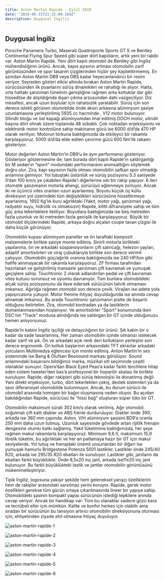 ```yaml
---
title: Aston Martin Rapide - Eylül 2010
date: "2019-05-31T21:32:00.169Z"
description: Duygusal İngiliz
---
```


## Duygusal İngiliz

Porsche Panamera Turbo, Maserati Quattroporte Sports GT S ve Bentley Continental Flying Spur Speed gibi süper dört kapılıların, artık yeni bir rakibi var. Aston Martin Rapide.  Yeni dört kapılı otomobil de Bentley gibi İngiliz mühendisliğinin ürünü. Ancak, kapıs ayısının artması otomobilin zarif görüntüsünden ve spor tasarım çizgilerinden hiçbir şey kaybettirmemiş. En azından Aston Martin DB9 veya DBS kadar heyecanlandırıcı bir resim veriyor. Seyreden gözleri etkisi altında bırakan Aston Martin Rapide, sürücüsünden ilk puanlarını sürüş dinamikleri ve rahatlığı ile alıyor.  Hatta, orta hattaki şanzıman tünelinin genişliğine rağmen arka koltuklar dar gibi hissedilse de alışıldığında dışarı çıkma arzusundan dahi vazgeçiliyor.  Diz mesafesi, ancak uzun boylular için rahatsızlık yaratabilir. Sürüş için son derece istekli görünen otomobilde önde aksın arkasına alüminyum şasiye uzunlamasına yerleştirilmiş 5935 cc hacminde , V12 motor bulunuyor. Silindir bloğu ve üst kapağı alüminyumdan imal edilmiş DOCH motor, silindir başına dört olmak üzere toplamda 48 sübablı. Çok noktadan enjeksiyonlu ve elektronik motor kontrolüne sahip makinanın gücü ise 6000 d/d’da 470 HP olarak veriliyor. Motorun torkuna baktığımızda da etkileyici bir rakamla karşılaşıyoruz. 5000 d/d’da  elde edilen çevirme gücü 600 Nm’lik rakamı gösteriyor.

Motor değerleri Aston Martin’in  DB9’u ile aynı performansı gösteriyor. Gösteriyor göstermesine de; tam burada dört kapılı Rapide’in saldırganlığı bir M sedan’ın “sport” modundaki performansını anımsattığını söylemek doğru olur.  Zira, kapı sayısının fazla olması otomobilin safkan spor olmadığı anlamına gelmiyor.  Yol tutuştaki üstünlük ve sürüş pozisyonu 5.3 saniyede 0’dan 100 km/s ye  çıkabilen Rapide’i diğerlerine sıkı bir rakip yapıyor. 6 ileri otomatik şanzımanın motorla ahengi, sürücüyü eğlenmeye zorluyor. Ancak iki ve üçüncü vites oranları uzun ayarlanmış. Boyutu küçük üç kollu direksiyon yol üzerindeki tüm değişiklikleri sürücüsüne hissettirmeye ayarlanmış. 1950 Kg’lık kuru ağırlıktaki (Yakıt, motor yağı, şanzıman yağı, radyatör suyu, hidrolik vs olmaksızın) Rapide, kilitli difransiyele sahip ve tüm güç arka tekerleklere iletiliyor. Boyutlara baktığımızda ise beş metreden fazla uzunluk ve iki metreden fazla genişlik ile karşılaşıyoruz. Büyük bir otomobil ölçülerindeki Rapide, arkaya doğru alçalan coupe tavan çizgisi ile daha küçük görünüyor. 

Otomobilin kupası alüminyum paneller ve ön taraftaki kompozit malzemelerle birlikte şasiye monte edilmiş. Sinirli motorla birlikteki yapılanma, ön ve arkadaki süspansiyonların çift salıncağı, helezon yayları, adaptif amortisörleri ve viraj çubuklarıyla birlikte son derece verimli çalışıyor. Otomobilin güç/ağırlık oranına baktığımızda ise 240 HP/ton gibi hafife alınmayacak bir rakamla karşılaşıyoruz. ZF firması tarafından hazırlanan ve geliştirilmiş transaxle şanzıman çift kavramalı ve yumuşak geçişlere sahip. Touchtronic 2 olarak adlandırılan pedal ve çift kavramalı vites kutusu sorunsuz ve uyumlu davranıyor. Tüm bunlara otomobildeki alçak sürüş pozisyonunu da ilave edersek sürücünün tahrik olmaması imkansız. Ağırlığa rağmen otomobil son derece çevik. Virajları ise adeta yola yapışırcasına yutuyor.  Motor frenine ihtiyaç duyulduğunda ise anında cevap almamak imkansız. Bu arada Touchtronic şanzımanın pistte de başarılı olduğunu belirtelim. Zira, otomobil kontradan ya da lastiklerin dumanlanmasından hoşlanıyor. Ve amortisörler “Sport” konumunda iken DSC’nin “Track” moduna alındığında ise saldırgan bir GT içinde olduğunuzu hemen anlıyorsunuz.

Rapide’in kabini İngiliz işçiliği ve detaycılığının bir ürünü. Şık kabin bir o kadar da sade tasarlanmış. Her zaman otomobilin içinde olmanızı istetecek kadar zarif ve şık. Ön ve arkadaki açık renk deri koltukların yerleşimi son derece ergonomik. Ön koltuk başlarının arkasındaki TFT ekranlar arkadaki yolcuların Multimedya eğlencesi için monte edilmiş. Anton Martin’in ses sisteminde ise Bang & Olufsen Beosound markası görülüyor. Sound anlamındaki başarısını bildiğimiz marka, müzikal sitl seçiminde çeşitli olanaklar sunuyor. Opera’dan Black Eyed Peas’a kadar farklı tercihlere hitap eden sistem tweeter’den bas’a profesyonel bir hoparlör skalası ile birlikte sunuluyor. Rapide, diğer rakipleri gibi sürüş teknolojisi ile donatılmış değil.  Yani direkt enjeksiyon, turbo, dört tekerlekten çekiş, destek sistemleri ya da spor diferansiyel otomobilde bulunmuyor. Ancak, bu durum sürücü ile otomobil arasında homojen bir bağın oluşmasına neden oluyor. Bu açıdan bakıldığından Rapide, sürücüsü ile “hissi bağ” oluşturan süper lüks bir GT.

Otomobilin maksimum sürati 302 km/s olarak verilmiş. Ağır otomobil, soğutmalı çift katlı diskler ve ABS frenle durduruluyor. Diskler önde 390, arkada ise 360 mm çapında. Aston, V/H alüminyum şasisini BD9’a oranla 250 mm daha uzun tutmuş. Uzunluk sayesinde gövdede artan rijitlik frenajın dengesine olumlu katkı sağlamış. Yakıt tüketimine baktığımızda, her şeye rağmen makul rakamlarla karşılaşıyoruz. Minimum 9,6 lt, maksimum 15,9 litrelik tüketim, bu ağırlıktaki ve her an patlamaya hazır bir GT için makul seviyelerde. Yol tutuş ve frenajdaki önemli unsurlardan bir diğeri ise yumuşak hamurlu Bridgestone Potenza 5001 lastikler. Lastikler önde 245/40 R20, arkada ise 295/35 R20 ebatları ile sunuluyor. Lastikler gibi, jantların da ebatları farklı büyüklükte. Önde 8,5x20 inç jant, arkada ise11x20 inç jant bulunuyor. Bu farklı büyüklükteki lastik ve jantlar otomobilin görüntüsünü mükemmelleştiriyor.

Tipik İngiliz, logosuna yakışır şekilde hem geleneksel yarışçı özelliklerini hem de rakipler arasındaki sarsılmaz yerini koruyor. Rapide, gerek motor özellikleri gerekse tüm gücün ortaya çıkarılmasında lineer bir yapıya sahip. Otomobildeki şasinin kompakt yapısı sürücünün istediği tepkilere anında cevap veriyor. Ancak bir handikap var: Tüm bu olanaklar sadece gözü kara ve tecrübeli eller için mümkün. Kalite ve konfor herkes için olabilir ama sıradan bir sürücünün bu tansiyon artırıcı otomobilin direksiyonuna oturması için, ehliyetinden ziyade ehil olmasına ihtiyaç duyuluyor.

![aston-martin-rapide-1](./aston-martin-rapide-1.jpg)

![aston-martin-rapide-2](./aston-martin-rapide-2.jpg)

![aston-martin-rapide-3](./aston-martin-rapide-3.jpg)

![aston-martin-rapide-4](./aston-martin-rapide-4.jpg)

![aston-martin-rapide-5](./aston-martin-rapide-5.jpg)

![aston-martin-rapide-6](./aston-martin-rapide-6.jpg)